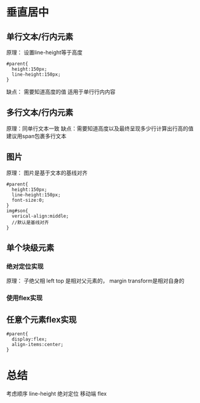 # 垂直居中
## 单行文本/行内元素
原理： 设置line-height等于高度
```
#parent{
  height:150px;
  line-height:150px;
}
```
缺点： 需要知道高度的值  适用于单行行内内容
## 多行文本/行内元素
原理：同单行文本一致
缺点：需要知道高度以及最终呈现多少行计算出行高的值 
建议用span包裹多行文本
## 图片
原理：
图片是基于文本的基线对齐
```
#parent{
  height:150px;
  line-height:150px;
  font-size:0;
}
img#son{
  verical-align:middle;
  //默认是基线对齐
}
```
## 单个块级元素
### 绝对定位实现
原理： 子绝父相  left top 是相对父元素的， margin transform是相对自身的
### 使用flex实现

## 任意个元素flex实现
```
#parent{
  display:flex;
  align-items:center;
}
```
# 总结
考虑顺序
line-height
绝对定位
移动端 flex